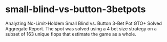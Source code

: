 # small-blind-vs-button-3betpots
Analyzing No-Limit-Holdem Small Blind vs. Button 3-Bet Pot GTO+ Solved Aggregate Report. The spot was solved using a 4 bet size strategy on a subset of 163 unique flops that estimate the game as a whole.  
